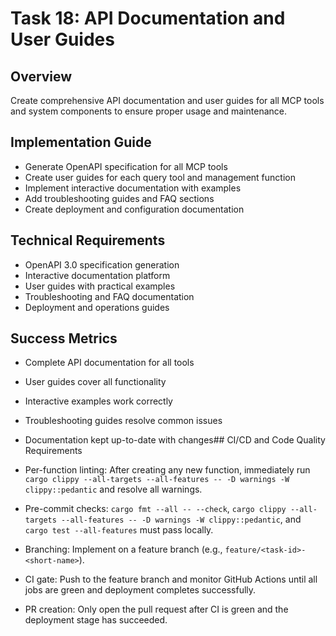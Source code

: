 # Task 18: API Documentation and User Guides

## Overview
Create comprehensive API documentation and user guides for all MCP tools and system components to ensure proper usage and maintenance.

## Implementation Guide
- Generate OpenAPI specification for all MCP tools
- Create user guides for each query tool and management function
- Implement interactive documentation with examples
- Add troubleshooting guides and FAQ sections
- Create deployment and configuration documentation

## Technical Requirements
- OpenAPI 3.0 specification generation
- Interactive documentation platform
- User guides with practical examples
- Troubleshooting and FAQ documentation
- Deployment and operations guides

## Success Metrics
- Complete API documentation for all tools
- User guides cover all functionality
- Interactive examples work correctly
- Troubleshooting guides resolve common issues
- Documentation kept up-to-date with changes## CI/CD and Code Quality Requirements

- Per-function linting: After creating any new function, immediately run `cargo clippy --all-targets --all-features -- -D warnings -W clippy::pedantic` and resolve all warnings.
- Pre-commit checks: `cargo fmt --all -- --check`, `cargo clippy --all-targets --all-features -- -D warnings -W clippy::pedantic`, and `cargo test --all-features` must pass locally.
- Branching: Implement on a feature branch (e.g., `feature/<task-id>-<short-name>`).
- CI gate: Push to the feature branch and monitor GitHub Actions until all jobs are green and deployment completes successfully.
- PR creation: Only open the pull request after CI is green and the deployment stage has succeeded.
